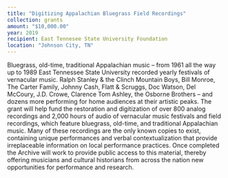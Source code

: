 ```yaml
---
title: "Digitizing Appalachian Bluegrass Field Recordings"
collection: grants
amount: "$10,000.00"
year: 2019
recipient: East Tennesee State University Foundation
location: "Johnson City, TN"
---
```


Bluegrass, old-time, traditional Appalachian music – from 1961 all the way up to 1989 East
Tennessee State University recorded yearly festivals of vernacular music. Ralph Stanley &
the Clinch Mountain Boys, Bill Monroe, The Carter Family, Johnny Cash, Flatt & Scruggs,
Doc Watson, Del McCoury, J.D. Crowe, Clarence Tom Ashley, the Osborne Brothers – and
dozens more performing for home audiences at their artistic peaks.
The grant will help fund the restoration and digitization of over 800 analog recordings and
2,000 hours of audio of vernacular music festivals and field recordings, which feature
bluegrass, old-time, and traditional Appalachian music. Many of these recordings are the only
known copies to exist, containing unique performances and verbal contextualization that
provide irreplaceable information on local performance practices. Once completed the Archive
will work to provide public access to this material, thereby offering musicians and cultural
historians from across the nation new opportunities for performance and research.